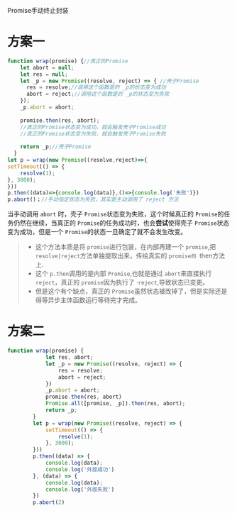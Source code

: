 Promise手动终止封装

# 方案一

```js
function wrap(promise) {//真正的Promise
    let abort = null;
    let res = null;
    let _p = new Promise((resolve, reject) => { //壳子Promise
      res = resolve;//调用这个函数是的 _p的状态变为成功
      abort = reject;//调用这个函数是的 _p的状态变为失败
    });
    _p.abort = abort;
    
    promise.then(res, abort);
    //真正的Promise状态变为成功，就会触发壳子Promise成功
    //真正的Promise状态变为失败，就会触发壳子Promise失败
    
    return _p;//壳子Promise
  }
let p = wrap(new Promise((resolve,reject)=>{
setTimeout(() => {
    resolve(1);  
}, 3000);
}))
p.then((data)=>{console.log(data)},()=>{console.log('失败')})
p.abort()；//手动指定状态为失败，其实是主动调用了 reject 方法

```

当手动调用 `abort` 时，壳子 `Promise`状态变为失败，这个时候真正的 `Promise`的任务仍然在继续，当真正的 `Promise`的任务成功时，也会**尝试**使得壳子 `Promise`状态变为成功，但是一个 `Promise`的状态一旦确定了就不会发生改变。

> - 这个方法本质是将 `promise`进行包装，在内部再建一个 `promise`,把 `resolve|reject`方法单独提取出来，传给真实的 `promise的 `then方法上.
> - 这个 `p.then`调用的是内部 `Promise`,也就是通过 `abort`来直接执行 `reject`，真正的 `promise`因为执行了 ·`reject`,导致状态已变更。
> - 但是这个有个缺点，真正的 `Promise`虽然状态被改掉了，但是实际还是得等异步主体函数运行等待完才完成。

# 方案二

```js
function wrap(promise) {
            let res, abort;
            let _p = new Promise((resolve, reject) => {
                res = resolve;
                abort = reject;
            })
            _p.abort = abort;
            promise.then(res, abort)
            Promise.all([promise, _p]).then(res, abort);
            return _p;
        }
        let p = wrap(new Promise((resolve, reject) => {
            setTimeout(() => {
                resolve(1);
            }, 3000);
        }))
        p.then((data) => {
            console.log(data);
            console.log('外部成功')
        }, (data) => {
            console.log(data);
            console.log('外部失败')
        })
        p.abort(2)
```

